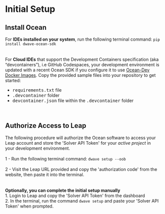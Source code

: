 <h1>Initial Setup</h1>
<h2>Install Ocean</h2>
For <b>IDEs installed on your system</b>, run the following terminal command: <code>pip install dwave-ocean-sdk</code>
<br>
<br>
<br>
<div>For <b>Cloud IDEs</b> that support the Development Containers specification (aka “devcontainers”), i.e GitHub Codespaces, your development environment is updated with a recent Ocean SDK if you configure it to use <a href=https://github.com/dwavesystems/ocean-dev-docker>Ocean-Dev Docker Images</a>. Copy the provided sample files into your repository to get started:</div>
<div><ul>
<li><samp>requirements.txt</samp> file</li>
<li><samp>.devcontainer</samp> folder</li>
<li><samp>devcontainer.json</samp> file within the <samp>.devcontainer</samp> folder</li>
</ul></div>
<br>
<h2>Authorize Access to Leap</h2>
<div>The following procedure will authorize the Ocean software to access your Leap account and store the 'Solver API Token' for your <i>active project</i> in your development environment.</div>
<br>
<div>1 - Run the following terminal command: <code>dwave setup --oob</code></div>
<br>
<div>2 - Visit the Leap URL provided and copy the 'authorization code' from the website, then paste it into the terminal.</div>
<br>
<br>
<div><strong>Optionally, you can complete the initial setup manually</strong></div>
<div>1. Login to Leap and copy the 'Solver API Token' from the dashboard</div>
<div>2. In the terminal, run the command <code>dwave setup</code> and paste your 'Solver API Token' when prompted.</div>
  
